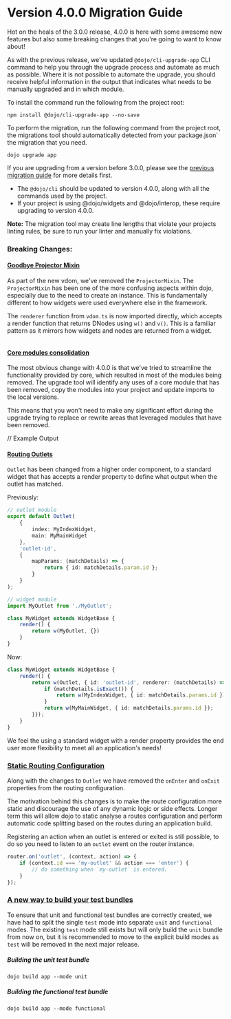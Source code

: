# Version 4.0.0 Migration Guide

Hot on the heals of the 3.0.0 release, 4.0.0 is here with some awesome new features but also some breaking changes that you're going to want to know about!

As with the previous release, we've updated `@dojo/cli-upgrade-app` CLI command to help you through the upgrade process and automate as much as possible. Where it is not possible to automate the upgrade, you should receive helpful information in the output that indicates what needs to be manually upgraded and in which module.

To install the command run the following from the project root:

```
npm install @dojo/cli-upgrade-app --no-save
```

To perform the migration, run the following command from the project root, the migrations tool should automatically detected from your package.json` the migration that you need.

```
dojo upgrade app
```

If you are upgrading from a version before 3.0.0, please see the [previous migration guide](./V3-Migration-Guide) for more details first.

* The `@dojo/cli` should be updated to version 4.0.0, along with all the commands used by the project.
* If your project is using @dojo/widgets and @dojo/interop, these require upgrading to version 4.0.0.

**Note:** The migration tool may create line lengths that violate your projects linting rules, be sure to run your linter and manually fix violations.

### Breaking Changes:

#### [Goodbye Projector Mixin]()

As part of the new vdom, we've removed the `ProjectorMixin`. The `ProjectorMixin` has been one of the more confusing aspects within dojo, especially due to the need to create an instance. This is fundamentally different to how widgets were used everywhere else in the framework.

The `renderer` function from `vdom.ts` is now imported directly, which accepts a render function that returns DNodes using `w()` and `v()`. This is a familiar pattern as it mirrors how widgets and nodes are returned from a widget.

```ts

```

#### [Core modules consolidation](https://github.com/dojo/framework/pull/53)

The most obvious change with 4.0.0 is that we've tried to streamline the functionality provided by core, which resulted in most of the modules being removed. The upgrade tool will identify any uses of a core module that has been removed, copy the modules into your project and update imports to the local versions.

This means that you won't need to make any significant effort during the upgrade trying to replace or rewrite areas that leveraged modules that have been removed.

// Example Output

#### [Routing Outlets](https://github.com/dojo/framework/pull/63)

`Outlet` has been changed from a higher order component, to a standard widget that has accepts a render property to define what output when the outlet has matched.

Previously:

```ts
// outlet module
export default Outlet(
	{
		index: MyIndexWidget,
		main: MyMainWidget
	},
	'outlet-id',
	{
		mapParams: (matchDetails) => {
			return { id: matchDetails.param.id };
		}
	}
);

// widget module
import MyOutlet from './MyOutlet';

class MyWidget extends WidgetBase {
	render() {
		return w(MyOutlet, {})
	}
}
```

Now:

```ts
class MyWidget extends WidgetBase {
	render() {
		return w(Outlet, { id: 'outlet-id', renderer: (matchDetails) => {
			if (matchDetails.isExact()) {
				return w(MyIndexWidget, { id: matchDetails.params.id });
			}
			return w(MyMainWidget, { id: matchDetails.params.id });
		}});
	}
}
```

We feel the using a standard widget with a render property provides the end user more flexibility to meet all an application's needs!

### [Static Routing Configuration](https://github.com/dojo/framework/pull/98)

Along with the changes to `Outlet` we have removed the `onEnter` and `onExit` properties from the routing configuration.

The motivation behind this changes is to make the route configuration more static and discourage the use of any dynamic logic or side effects. Longer term this will allow dojo to static analyse a routes configuration and perform automatic code splitting based on the routes during an application build.

Registering an action when an outlet is entered or exited is still possible, to do so you need to listen to an `outlet` event on the router instance.

```ts
router.on('outlet', (context, action) => {
	if (context.id === 'my-outlet' && action === 'enter') {
		// do something when `my-outlet` is entered.
	}
});
```

### [A new way to build your test bundles](https://dojo.io/comingsoon.html)

To ensure that unit and functional test bundles are correctly created, we have had to split the single `test` mode into separate `unit` and `functional` modes. The existing `test` mode still exists but will only build the `unit` bundle from now on, but it is recommended to move to the explicit build modes as `test` will be removed in the next major release.

##### Building the unit test bundle

```shell
dojo build app --mode unit
```

##### Building the functional test bundle

```shell
dojo build app --mode functional
```




